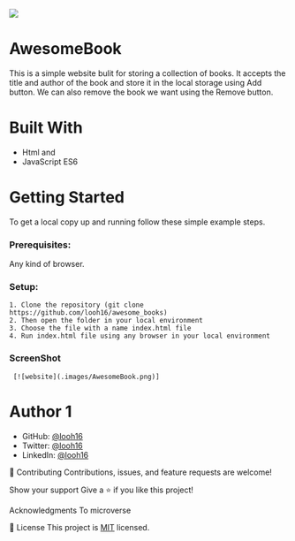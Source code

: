 ![](https://img.shields.io/badge/Microverse-blueviolet)

# AwesomeBook
 This is a simple website bulit for storing a collection of books.
 It accepts the title and author of the book and store it in the local storage using Add button.
 We can also remove the book we want using the Remove button.

# Built With
   - Html and
   - JavaScript ES6

# Getting Started
To get a local copy up and running follow these simple example steps.

### Prerequisites: 
Any kind of browser. 

### Setup:
    1. Clone the repository (git clone https://github.com/looh16/awesome_books)
    2. Then open the folder in your local environment 
    3. Choose the file with a name index.html file
    4. Run index.html file using any browser in your local environment
    
### ScreenShot
     [![website](.images/AwesomeBook.png)]

# Author 1
   - GitHub: [@looh16](https://github.com/looh16/Hello-Microverse)
   - Twitter: [@looh16](https://twitter.com/custodiolanga1)
   - LinkedIn: [@looh16](https://www.linkedin.com/in/custodio-serafim-2a318a23a) 

🤝 Contributing
Contributions, issues, and feature requests are welcome!

Show your support
Give a ⭐️ if you like this project!

Acknowledgments
To microverse

📝 License
This project is [MIT](https://github.com/microverseinc/readme-template/blob/master/MIT.md) licensed.
